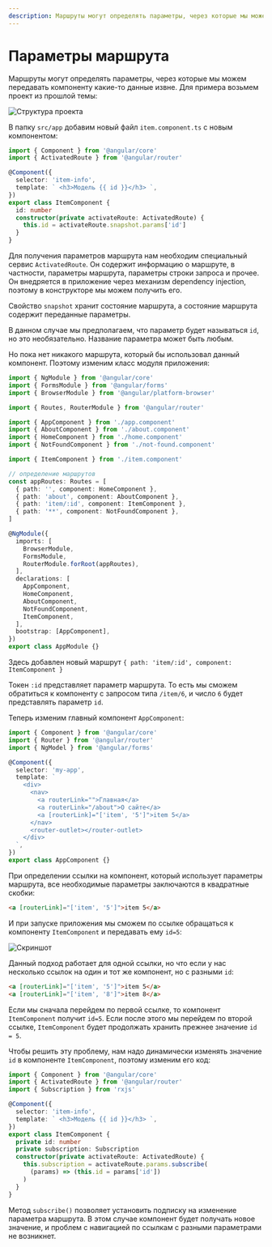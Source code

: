```yaml
---
description: Маршруты могут определять параметры, через которые мы можем передавать компоненту какие-то данные извне
---
```


# Параметры маршрута

Маршруты могут определять параметры, через которые мы можем передавать компоненту какие-то данные извне. Для примера возьмем проект из прошлой темы:

![Структура проекта](param-route-1.png)

В папку `src/app` добавим новый файл `item.component.ts` с новым компонентом:

```typescript
import { Component } from '@angular/core'
import { ActivatedRoute } from '@angular/router'

@Component({
  selector: 'item-info',
  template: ` <h3>Модель {{ id }}</h3> `,
})
export class ItemComponent {
  id: number
  constructor(private activateRoute: ActivatedRoute) {
    this.id = activateRoute.snapshot.params['id']
  }
}
```

Для получения параметров маршрута нам необходим специальный сервис `ActivatedRoute`. Он содержит информацию о маршруте, в частности, параметры маршрута, параметры строки запроса и прочее. Он внедряется в приложение через механизм dependency injection, поэтому в конструкторе мы можем получить его.

Свойство `snapshot` хранит состояние маршрута, а состояние маршрута содержит переданные параметры.

В данном случае мы предполагаем, что параметр будет называться `id`, но это необязательно. Название параметра может быть любым.

Но пока нет никакого маршрута, который бы использовал данный компонент. Поэтому изменим класс модуля приложения:

```typescript
import { NgModule } from '@angular/core'
import { FormsModule } from '@angular/forms'
import { BrowserModule } from '@angular/platform-browser'

import { Routes, RouterModule } from '@angular/router'

import { AppComponent } from './app.component'
import { AboutComponent } from './about.component'
import { HomeComponent } from './home.component'
import { NotFoundComponent } from './not-found.component'

import { ItemComponent } from './item.component'

// определение маршрутов
const appRoutes: Routes = [
  { path: '', component: HomeComponent },
  { path: 'about', component: AboutComponent },
  { path: 'item/:id', component: ItemComponent },
  { path: '**', component: NotFoundComponent },
]

@NgModule({
  imports: [
    BrowserModule,
    FormsModule,
    RouterModule.forRoot(appRoutes),
  ],
  declarations: [
    AppComponent,
    HomeComponent,
    AboutComponent,
    NotFoundComponent,
    ItemComponent,
  ],
  bootstrap: [AppComponent],
})
export class AppModule {}
```

Здесь добавлен новый маршрут `{ path: 'item/:id', component: ItemComponent }`

Токен `:id` представляет параметр маршрута. То есть мы сможем обратиться к компоненту с запросом типа `/item/6`, и число `6` будет представлять параметр `id`.

Теперь изменим главный компонент `AppComponent`:

```typescript
import { Component } from '@angular/core'
import { Router } from '@angular/router'
import { NgModel } from '@angular/forms'

@Component({
  selector: 'my-app',
  template: `
    <div>
      <nav>
        <a routerLink="">Главная</a>
        <a routerLink="/about">О сайте</a>
        <a [routerLink]="['item', '5']">item 5</a>
      </nav>
      <router-outlet></router-outlet>
    </div>
  `,
})
export class AppComponent {}
```

При определении ссылки на компонент, который использует параметры маршрута, все необходимые параметры заключаются в квадратные скобки:

```html
<a [routerLink]="['item', '5']">item 5</a>
```

И при запуске приложения мы сможем по ссылке обращаться к компоненту `ItemComponent` и передавать ему `id=5`:

![Скриншот](param-route-2.png)

Данный подход работает для одной ссылки, но что если у нас несколько ссылок на один и тот же компонент, но с разными `id`:

```html
<a [routerLink]="['item', '5']">item 5</a>
<a [routerLink]="['item', '8']">item 8</a>
```

Если мы сначала перейдем по первой ссылке, то компонент `ItemComponent` получит `id=5`. Если после этого мы перейдем по второй ссылке, `ItemComponent` будет продолжать хранить прежнее значение `id = 5`.

Чтобы решить эту проблему, нам надо динамически изменять значение `id` в компоненте `ItemComponent`, поэтому изменим его код:

```typescript
import { Component } from '@angular/core'
import { ActivatedRoute } from '@angular/router'
import { Subscription } from 'rxjs'

@Component({
  selector: 'item-info',
  template: ` <h3>Модель {{ id }}</h3> `,
})
export class ItemComponent {
  private id: number
  private subscription: Subscription
  constructor(private activateRoute: ActivatedRoute) {
    this.subscription = activateRoute.params.subscribe(
      (params) => (this.id = params['id'])
    )
  }
}
```

Метод `subscribe()` позволяет установить подписку на изменение параметра маршрута. В этом случае компонент будет получать новое значение, и проблем с навигацией по ссылкам с разными параметрами не возникнет.

